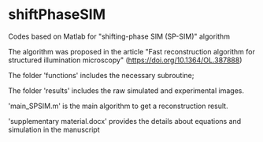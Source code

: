 # shiftPhaseSIM
Codes based on Matlab for "shifting-phase SIM (SP-SIM)"  algorithm

The algorithm was proposed in the article "Fast reconstruction algorithm for structured
illumination microscopy" (https://doi.org/10.1364/OL.387888)

The folder 'functions' includes the necessary subroutine;

The folder 'results' includes the raw simulated and experimental images.

'main_SPSIM.m' is the main algorithm to get a reconstruction result.

'supplementary material.docx' provides the details about equations and simulation in the manuscript
